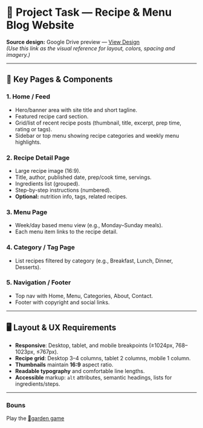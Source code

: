 # 🥗 Project Task — Recipe & Menu Blog Website

**Source design:** Google Drive preview — [View Design](https://drive.google.com/file/d/1DgBG83cs2zVTalAuCoLvkypoqZlluYGW/view?usp=sharing)  
*(Use this link as the visual reference for layout, colors, spacing and imagery.)*

---

## 🧱 Key Pages & Components

### 1. Home / Feed
- Hero/banner area with site title and short tagline.
- Featured recipe card section.
- Grid/list of recent recipe posts (thumbnail, title, excerpt, prep time, rating or tags).
- Sidebar or top menu showing recipe categories and weekly menu highlights.

### 2. Recipe Detail Page
- Large recipe image (16:9).
- Title, author, published date, prep/cook time, servings.
- Ingredients list (grouped).
- Step-by-step instructions (numbered).
- **Optional:** nutrition info, tags, related recipes.

### 3. Menu Page
- Week/day based menu view (e.g., Monday–Sunday meals).
- Each menu item links to the recipe detail.

### 4. Category / Tag Page
- List recipes filtered by category (e.g., Breakfast, Lunch, Dinner, Desserts).

### 5. Navigation / Footer
- Top nav with Home, Menu, Categories, About, Contact.
- Footer with copyright and social links.

---

## 🖥️ Layout & UX Requirements
- **Responsive**: Desktop, tablet, and mobile breakpoints (≥1024px, 768–1023px, ≤767px).
- **Recipe grid**: Desktop 3–4 columns, tablet 2 columns, mobile 1 column.
- **Thumbnails** maintain **16:9** aspect ratio.
- **Readable typography** and comfortable line lengths.
- **Accessible** markup: `alt` attributes, semantic headings, lists for ingredients/steps.

---

### Bouns
Play the [🏡garden game](https://cssgridgarden.com/)
